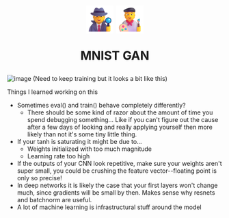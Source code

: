 <h1 align="center">
  <img 
    width="64" 
    src="https://raw.githubusercontent.com/microsoft/fluentui-emoji/dfb5c3b7b10e20878a3fee6e3b05660e4d3bd9d5/assets/Detective/Default/3D/detective_3d_default.png"/>
  <img 
    width="64" 
    src="https://raw.githubusercontent.com/microsoft/fluentui-emoji/dfb5c3b7b10e20878a3fee6e3b05660e4d3bd9d5/assets/Artist/Default/3D/artist_3d_default.png"/>
    <p>MNIST GAN</p>
</h1>

![image](https://github.com/rgerd/feu/assets/4724014/8d4a6484-19d7-447d-8446-e6cb54ebecfe)
(Need to keep training but it looks a bit like this)

Things I learned working on this
* Sometimes eval() and train() behave completely differently?
    * There should be some kind of razor about the amount of time you spend debugging something... Like if you can't figure out the cause after a few days of looking and really applying yourself then more likely than not it's some tiny little thing.
* If your tanh is saturating it might be due to...
    * Weights initialized with too much magnitude
    * Learning rate too high
* If the outputs of your CNN look repetitive, make sure your weights aren't super small, you could be crushing the feature vector--floating point is only so precise!
* In deep networks it is likely the case that your first layers won't change much, since gradients will be small by then. Makes sense why resnets and batchnorm are useful.
* A lot of machine learning is infrastructural stuff around the model
